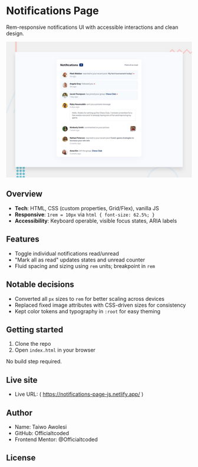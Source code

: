 # Notifications Page

Rem-responsive notifications UI with accessible interactions and clean design.

![Preview](preview.jpg)

## Overview

- **Tech**: HTML, CSS (custom properties, Grid/Flex), vanilla JS
- **Responsive**: `1rem = 10px` via `html { font-size: 62.5%; }`
- **Accessibility**: Keyboard operable, visible focus states, ARIA labels

## Features

- Toggle individual notifications read/unread
- "Mark all as read" updates states and unread counter
- Fluid spacing and sizing using `rem` units; breakpoint in `rem`

## Notable decisions

- Converted all `px` sizes to `rem` for better scaling across devices
- Replaced fixed image attributes with CSS-driven sizes for consistency
- Kept color tokens and typography in `:root` for easy theming

## Getting started

1. Clone the repo
2. Open `index.html` in your browser

No build step required.

## Live site

- Live URL: ( https://notifications-page-js.netlify.app/ )

## Author

- Name: Taiwo Awolesi
- GitHub: Officialtcoded
- Frontend Mentor: @Officialtcoded

## License
